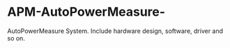 # APM-AutoPowerMeasure-
AutoPowerMeasure System. Include hardware design, software, driver and so on.
